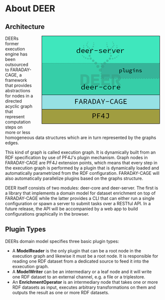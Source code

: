# About DEER

## Architecture

<img src="./deer_stack.png" style="float:right; margin:0em 0em 2em 2em"/>

DEERs former execution engine has been outsourced to FARADAY-CAGE, a framework that provides
abstractions for nodes in a directed acyclic graph that represent computation steps on more or
less homogeneous data structures which are in turn represented by the graphs edges.

This kind of graph is called execution graph.
It is dynamically built from an RDF specification by use of PF4J's plugin mechanism.
Graph nodes in FARADAY-CAGE are PF4J extension points, which means that every step in the execution
graph is performed by a plugin that is dynamically loaded and automatically parametrized from
the RDF configuration.
FARADAY-CAGE will also automatically parallelize plugins based on the graphs structure.

DEER itself consists of two modules: deer-core and deer-server.
The first is a library that implements a domain model for dataset enrichment on top of FARADAY-CAGE
while the latter provides a CLI that can either run a single configuration or spawn a server to 
submit tasks over a RESTful API. In a future release, the API will be accompanied by a web app
to build configurations graphically in the browser.

## Plugin Types

DEERs domain model specifies three basic plugin types:

* A **ModelReader** is the only plugin that can be a root node in the execution graph and likewise it
must be a root node. It is responsible for reading one RDF dataset from a dedicated source to feed it into 
the exxecution graph.  
* A **ModelWriter** can be an intermediary or a leaf node and it will write one RDF dataset to an external channel,
e.g. a file or a triplestore.  
* An **EnrichmentOperator** is an intermediary node that takes one or more RDF datasets as input,
executes arbitrary transformations on them and outputs the result as one or more RDF datasets.